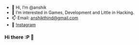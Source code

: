 - 👋 Hi, I’m @anshik
- 👀 I’m interested in Games, Development and Little in Hacking.
- 📫 Email: anshikthind@gmail.com
- 🙂 [!nstagram](http://instagram.com/anshik_thind)


### Hi there :P 👋

